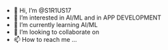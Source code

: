 - 👋 Hi, I’m @S1R1US17
- 👀 I’m interested in AI/ML and in APP DEVELOPMENT
- 🌱 I’m currently learning AI/ML
- 💞️ I’m looking to collaborate on 
- 📫 How to reach me ...

<!---
S1R1US17/S1R1US17 is a ✨ special ✨ repository because its `README.md` (this file) appears on your GitHub profile.
You can click the Preview link to take a look at your changes.
--->
